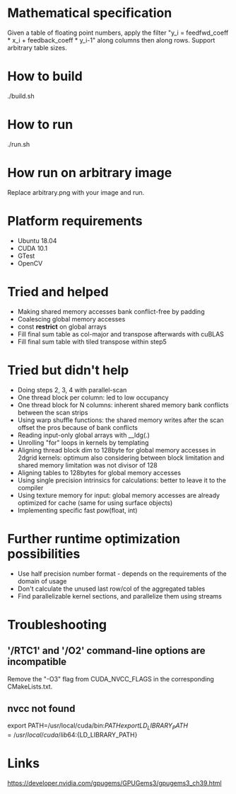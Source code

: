 # Mathematical specification

Given a table of floating point numbers, apply the filter "y_i = feedfwd_coeff * x_i + feedback_coeff * y_i-1" along columns then along rows. Support arbitrary table sizes.

# How to build

./build.sh

# How to run

./run.sh

# How run on arbitrary image

Replace arbitrary.png with your image and run.

# Platform requirements

* Ubuntu 18.04
* CUDA 10.1
* GTest
* OpenCV

# Tried and helped

* Making shared memory accesses bank conflict-free by padding
* Coalescing global memory accesses
* const __restrict__ on global arrays
* Fill final sum table as col-major and transpose afterwards with cuBLAS
* Fill final sum table with tiled transpose within step5

# Tried but didn't help

* Doing steps 2, 3, 4 with parallel-scan
 * One thread block per column: led to low occupancy
 * One thread block for N columns: inherent shared memory bank conflicts between the scan strips
 * Using warp shuffle functions: the shared memory writes after the scan offset the pros because of bank conflicts
* Reading input-only global arrays with __ldg(.)
* Unrolling "for" loops in kernels by templating
* Aligning thread block dim to 128byte for global memory accesses in 2dgrid kernels: optimum also considering between block limitation and shared memory limitation was not divisor of 128
* Aligning tables to 128bytes for global memory accesses
* Using single precision intrinsics for calculations: better to leave it to the compiler
* Using texture memory for input: global memory accesses are already optimized for cache (same for using surface objects)
* Implementing specific fast pow(float, int)

# Further runtime optimization possibilities

* Use half precision number format - depends on the requirements of the domain of usage
* Don't calculate the unused last row/col of the aggregated tables
* Find parallelizable kernel sections, and parallelize them using streams

# Troubleshooting

## '/RTC1' and '/O2' command-line options are incompatible

Remove the "-O3" flag from CUDA_NVCC_FLAGS in the corresponding CMakeLists.txt.

## nvcc not found

export PATH=/usr/local/cuda/bin:${PATH}
export LD_LIBRARY_PATH=/usr/local/cuda/lib64:${LD_LIBRARY_PATH}

# Links

https://developer.nvidia.com/gpugems/GPUGems3/gpugems3_ch39.html
